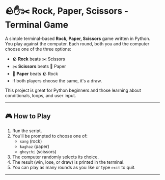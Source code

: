 # 🪨✋✂️ Rock, Paper, Scissors - Terminal Game

A simple terminal-based **Rock, Paper, Scissors** game written in Python.  
You play against the computer. Each round, both you and the computer choose one of the three options:

- 🪨 **Rock** beats ✂️ Scissors  
- ✂️ **Scissors** beats 📄 Paper  
- 📄 **Paper** beats 🪨 Rock  
- If both players choose the same, it's a draw.

This project is great for Python beginners and those learning about conditionals, loops, and user input.

---

## 🎮 How to Play

1. Run the script.
2. You'll be prompted to choose one of:
   - `sang` (rock)
   - `kaghaz` (paper)
   - `gheychi` (scissors)
3. The computer randomly selects its choice.
4. The result (win, lose, or draw) is printed in the terminal.
5. You can play as many rounds as you like or type `exit` to quit.

---
